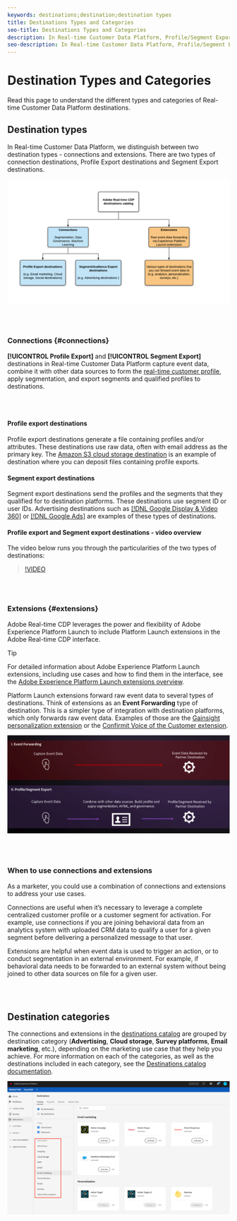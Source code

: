 ```yaml
---
keywords: destinations;destination;destination types
title: Destinations Types and Categories
seo-title: Destinations Types and Categories
description: In Real-time Customer Data Platform, Profile/Segment Export destinations capture event data, combine it with other data sources, apply segmentation, and export segments and qualified profiles to destinations. Experience Platform Launch extensions forward raw event data to several types of destinations. 
seo-description: In Real-time Customer Data Platform, Profile/Segment Export destinations capture event data, combine it with other data sources, apply segmentation, and export segments and qualified profiles to destinations. Experience Platform Launch extensions forward raw event data to several types of destinations.
---
```


# Destination Types and Categories

Read this page to understand the different types and categories of Real-time Customer Data Platform destinations.

## Destination types

In Real-time Customer Data Platform, we distinguish between two destination types - connections and extensions. There are two types of connection destinations, Profile Export destinations and Segment Export destinations. 

![Types of destinations](/help/rtcdp/destinations/assets/types-of-destinations.png)

<br>&nbsp;

### Connections {#connections}

**[!UICONTROL Profile Export]** and **[!UICONTROL Segment Export]** destinations in Real-time Customer Data Platform capture event data, combine it with other data sources to form the [real-time customer profile](/help/profile/home.md), apply segmentation, and export segments and qualified profiles to destinations. 

<br>&nbsp;

#### Profile export destinations

Profile export destinations generate a file containing profiles and/or attributes. These destinations use raw data, often with email address as the primary key. The [Amazon S3 cloud storage destination](/help/rtcdp/destinations/amazon-s3-destination.md) is an example of destination where you can deposit files containing profile exports.

#### Segment export destinations

Segment export destinations send the profiles and the segments that they qualified for to destination platforms. These destinations use segment ID or user IDs. Advertising destinations such as [[!DNL Google Display & Video 360]](/help/rtcdp/destinations/google-dv360-destination.md) or [[!DNL Google Ads]](/help/rtcdp/destinations/google-ads-destination.md) are examples of these types of destinations.

#### Profile export and Segment export destinations - video overview

The video below runs you through the particularities of the two types of destinations: 

>[!VIDEO](https://video.tv.adobe.com/v/29707?quality=12)

<br>&nbsp;

### Extensions {#extensions}

Adobe Real-time CDP leverages the power and flexibility of Adobe Experience Platform Launch to include Platform Launch extensions in the Adobe Real-time CDP interface. 

>[!TIP]
>
>For detailed information about Adobe Experience Platform Launch extensions, including use cases and how to find them in the interface, see the [Adobe Experience Platform Launch extensions overview](/help/rtcdp/destinations/experience-platform-launch-extensions.md).

Platform Launch extensions forward raw event data to several types of destinations. Think of extensions as an **Event Forwarding** type of destination. This is a simpler type of integration with destination platforms, which only forwards raw event data. Examples of those are the [Gainsight personalization extension](/help/rtcdp/destinations/gainsight-extension.md) or the [Confirmit Voice of the Customer extension](/help/rtcdp/destinations/confirmit-digital-feedback-extension.md).

![Experience Platform Launch extensions compared to other destinations](/help/rtcdp/destinations/assets/launch-and-other-destinations.png)

<br>&nbsp;

### When to use connections and extensions

As a marketer, you could use a combination of connections and extensions to address your use cases.

Connections are useful when it’s necessary to leverage a complete centralized customer profile or a customer segment for activation. For example, use connections if you are joining behavioral data from an analytics system with uploaded CRM data to qualify a user for a given segment before delivering a personalized message to that user.

Extensions are helpful when event data is used to trigger an action, or to conduct segmentation in an external environment. For example, if behavioral data needs to be forwarded to an external system without being joined to other data sources on file for a given user.

<br>&nbsp;

## Destination categories

The connections and extensions in the [destinations catalog](https://platform.adobe.com/destination/catalog) are grouped by destination category (**Advertising**, **Cloud storage**, **Survey platforms**, **Email marketing**, etc.), depending on the marketing use case that they help you achieve. For more information on each of the categories, as well as the destinations included in each category, see the [Destinations catalog documentation](/help/rtcdp/destinations/destinations-catalog.md).

![Destination categories](/help/rtcdp/destinations/assets/destination-categories-menu.png)

